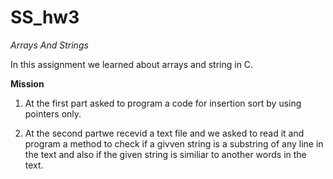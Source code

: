 # SS_hw3
*Arrays And Strings*

In this assignment we learned about arrays and string in C.

**Mission**
1. At the first part asked to program a code for insertion sort by using pointers only.

2. At the second partwe recevid a text file and we asked to read it and program a method to check if a givven string is a substring of any line
   in the text and also if the given string is similiar to another words in the text.
